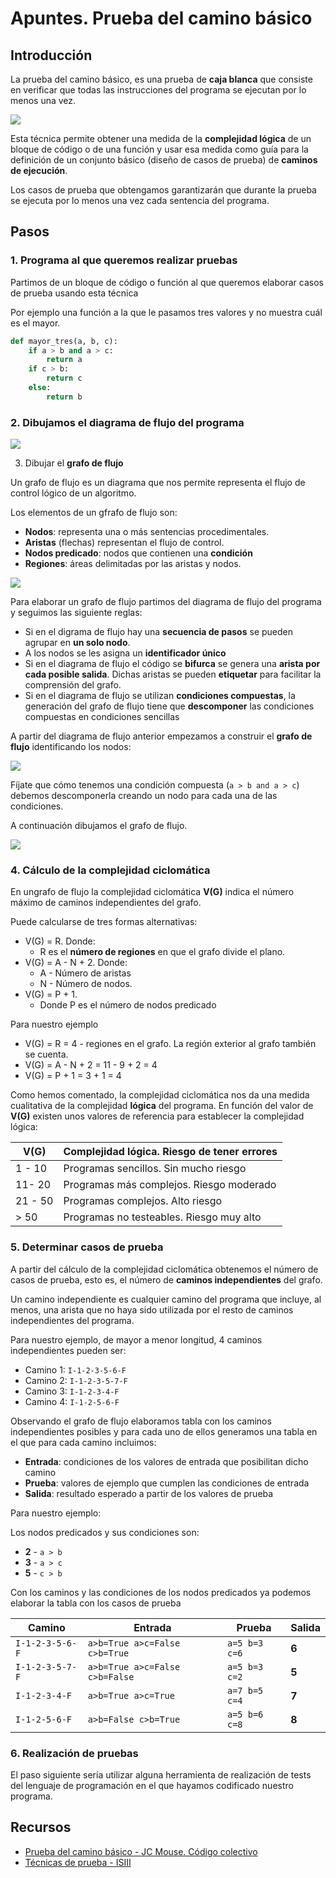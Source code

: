 # Apuntes. Prueba del camino básico


## Introducción

La prueba del camino básico, es una prueba de **caja blanca** que consiste en verificar que todas las instrucciones del programa se ejecutan por lo menos una vez.

![](https://i.imgur.com/DDm9Qx2.png)

Esta técnica permite obtener una medida de la **complejidad lógica** de un bloque de código o de una función y usar esa medida como guía para la definición de un conjunto básico (diseño de casos de prueba) de **caminos de ejecución**. 

Los casos de prueba que obtengamos garantizarán que durante la prueba se ejecuta por lo menos una vez cada sentencia del programa.

## Pasos

### 1. Programa al que queremos realizar pruebas

Partimos de un bloque de código o función al que queremos elaborar casos de prueba usando esta técnica

Por ejemplo una función a la que le pasamos tres valores y no muestra cuál es el mayor.

```python
def mayor_tres(a, b, c):
    if a > b and a > c:
        return a
    if c > b:
        return c
    else:
        return b
```

### 2. Dibujamos el **diagrama de flujo** del programa

![](https://i.imgur.com/1y4IvwB.png)

3. Dibujar el **grafo de flujo**

Un grafo de flujo es un diagrama que nos permite representa el flujo de control lógico de un algoritmo.

Los elementos de un gfrafo de flujo son:

* **Nodos**: representa una o más sentencias procedimentales.
* **Aristas** (flechas) representan el flujo de control.
* **Nodos predicado**: nodos que contienen una **condición**
* **Regiones**: áreas delimitadas por las aristas y nodos.

![](https://i.imgur.com/wPtHbFH.jpg)

Para elaborar un grafo de flujo partimos del diagrama de flujo del programa y seguimos las siguiente reglas:

* Si en el digrama de flujo hay una **secuencia de pasos** se pueden agrupar en **un solo nodo**.
* A los nodos se les asigna un **identificador único**
* Si en el diagrama de flujo el código se **bifurca** se genera una **arista por cada posible salida**. Dichas aristas se pueden **etiquetar** para facilitar la comprensión del grafo.
* Si en el diagrama de flujo se utilizan **condiciones compuestas**, la generación del grafo de flujo tiene que **descomponer** las condiciones compuestas en condiciones sencillas

A partir del diagrama de flujo anterior empezamos a construir el **grafo de flujo** identificando los nodos:

![](https://i.imgur.com/Hx3hoTW.png)

Fíjate que cómo tenemos una condición compuesta (`a > b and a > c`) debemos descomponerla creando un nodo para cada una de las condiciones.

A continuación dibujamos el grafo de flujo.

![](https://i.imgur.com/SFmgl9J.png)

### 4. Cálculo de la complejidad ciclomática

En ungrafo de flujo la complejidad ciclomática **V(G)** indica el número máximo de caminos independientes del grafo.

Puede calcularse de tres formas alternativas:

* V(G) = R. Donde:
    * R es el **número de regiones** en que el grafo divide el plano.
* V(G) = A - N + 2. Donde:
    * A - Número de aristas
    * N - Número de nodos.
* V(G) = P + 1.
    * Donde P es el número de nodos predicado

Para nuestro ejemplo

* V(G) = R = 4 - regiones en el grafo. La región exterior al grafo también se cuenta.
* V(G) = A - N  + 2 = 11 - 9 + 2 = 4
* V(G) = P + 1 = 3 + 1 = 4

Como hemos comentado, la complejidad ciclomática nos da una medida cualitativa de la complejidad **lógica** del programa. En función del valor de **V(G)** existen unos valores de referencia para establecer la complejidad lógica:



| V(G) | Complejidad lógica. Riesgo de tener errores |
| -------- | -------- |
| 1 - 10 | Programas sencillos. Sin mucho riesgo |
| 11- 20 | Programas más complejos. Riesgo moderado         |
| 21 - 50 | Programas complejos. Alto riesgo |
| > 50 | Programas no testeables. Riesgo muy alto  |

### 5. Determinar casos de prueba

A partir del cálculo de la complejidad ciclomática obtenemos el número de casos de prueba, esto es, el número de **caminos independientes** del grafo. 

Un camino independiente es cualquier camino del programa que incluye, al menos, una arista que no haya sido utilizada por el resto de caminos independientes del programa.

Para nuestro ejemplo, de mayor a menor longitud, 4 caminos independientes pueden ser:

* Camino 1: `I-1-2-3-5-6-F`
* Camino 2: `I-1-2-3-5-7-F`
* Camino 3: `I-1-2-3-4-F`
* Camino 4: `I-1-2-5-6-F`

Observando el grafo de flujo elaboramos tabla con los caminos independientes posibles y para cada uno de ellos generamos una tabla en el que para cada camino incluimos:
* **Entrada**: condiciones de los valores de entrada que posibilitan dicho camino
* **Prueba**: valores de ejemplo que cumplen las condiciones de entrada
* **Salida**: resultado esperado a partir de los valores de prueba

Para nuestro ejemplo:

Los nodos predicados y sus condiciones son:
* **2** - `a > b`
* **3** - `a > c`
* **5** - `c > b`

Con los caminos y las condiciones de los nodos predicados ya podemos elaborar la tabla con los casos de prueba

| Camino | Entrada | Prueba | Salida |
| -------- | -------- | --- | -------- |
| `I-1-2-3-5-6-F` | `a>b=True a>c=False c>b=True` |`a=5 b=3 c=6`| **6** |
| `I-1-2-3-5-7-F`| `a>b=True a>c=False c>b=False` |`a=5 b=3 c=2`| **5** |
| `I-1-2-3-4-F` | `a>b=True a>c=True` | `a=7 b=5 c=4` | **7** |
| `I-1-2-5-6-F` | `a>b=False c>b=True`| `a=5 b=6 c=8`| **8** |


### 6. Realización de pruebas

El paso siguiente sería utilizar alguna herramienta de realización de tests del lenguaje de programación en el que hayamos codificado nuestro programa.


## Recursos
* [Prueba del camino básico - JC Mouse. Código colectivo](https://www.jc-mouse.net/ingenieria-de-sistemas/caja-blanca-prueba-del-camino-basico)
* [Técnicas de prueba - ISIII](http://ing-software3.blogspot.com/2013/01/tecnicas-de-prueba.html)